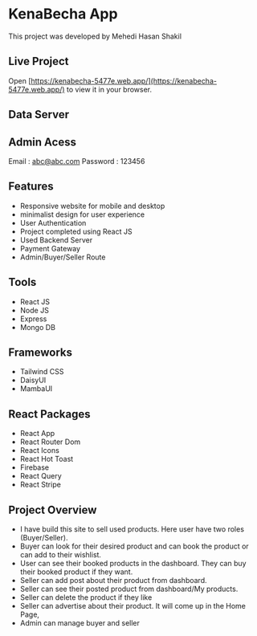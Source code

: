 # KenaBecha App

This project was developed by Mehedi Hasan Shakil

## Live Project

Open [https://kenabecha-5477e.web.app/](https://kenabecha-5477e.web.app/) to view it in your browser.

## Data Server

<!-- Open [https://speedy-service-review-server.vercel.app/](https://speedy-service-review-server.vercel.app/) to view server in your browser. -->

## Admin Acess

Email : abc@abc.com
Password : 123456

## Features

- Responsive website for mobile and desktop
- minimalist design for user experience
- User Authentication
- Project completed using React JS
- Used Backend Server
- Payment Gateway
- Admin/Buyer/Seller Route

## Tools

- React JS
- Node JS
- Express
- Mongo DB

## Frameworks

- Tailwind CSS
- DaisyUI
- MambaUI

## React Packages

- React App
- React Router Dom
- React Icons
- React Hot Toast
- Firebase
- React Query
- React Stripe

## Project Overview

- I have build this site to sell used products. Here user have two roles (Buyer/Seller).
- Buyer can look for their desired product and can book the product or can add to their wishlist.
- User can see their booked products in the dashboard. They can buy their booked product if they want.
- Seller can add post about their product from dashboard.
- Seller can see their posted product from dashboard/My products.
- Seller can delete the product if they like
- Seller can advertise about their product. It will come up in the Home Page,
- Admin can manage buyer and seller
